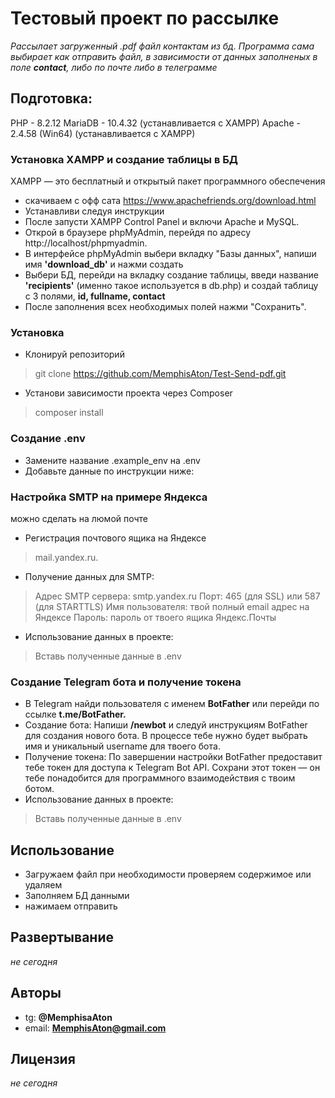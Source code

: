 # Тестовый проект по рассылке
*Рассылает загруженный .pdf файл контактам из бд.
Программа сама выбирает как отправить файл,
в зависимости от данных заполненых в поле **contact**,
либо по почте либо в телеграмме*

## Подготовка:
PHP - 8.2.12
MariaDB - 10.4.32 (устанавливается с XAMPP)
Apache - 2.4.58 (Win64) (устанавливается с XAMPP)

### Установка XAMPP и создание таблицы в БД
XAMPP — это бесплатный и открытый пакет программного обеспечения
* скачиваем с офф сата 
https://www.apachefriends.org/download.html
* Устанавливи следуя инструкции
* После запусти XAMPP Control Panel и включи Apache и MySQL.
* Открой в браузере phpMyAdmin, перейдя по адресу 
http://localhost/phpmyadmin.
* В интерфейсе phpMyAdmin выбери вкладку "Базы данных", напиши имя **'download_db'** и нажми создать
* Выбери БД, перейди на вкладку создание таблицы, введи название **'recipients'** 
(именно такое используется в db.php) и создай таблицу с 3 полями, 
**id, fullname, contact**
* После заполнения всех необходимых полей нажми "Сохранить".

### Установка
* Клонируй репозиторий
> git clone https://github.com/MemphisAton/Test-Send-pdf.git
* Установи зависимости проекта через Composer
> composer install

### Создание .env
* Замените название .example_env на .env
* Добавьте данные по инструкции ниже:

### Настройка SMTP на примере Яндекса
можно сделать на люмой почте

* Регистрация почтового ящика на Яндексе
> mail.yandex.ru.

* Получение данных для SMTP:
>Адрес SMTP сервера: smtp.yandex.ru
Порт: 465 (для SSL) или 587 (для STARTTLS) 
Имя пользователя: твой полный email адрес на Яндексе
Пароль: пароль от твоего ящика Яндекс.Почты

* Использование данных в проекте: 
>Вставь полученные данные в .env

### Создание Telegram бота и получение токена

* В Telegram найди пользователя с именем **BotFather** или 
перейди по ссылке **t.me/BotFather.**
* Создание бота: Напиши **/newbot** и следуй инструкциям BotFather 
для создания нового бота. В процессе тебе нужно будет выбрать имя и 
уникальный username для твоего бота.
* Получение токена: По завершении настройки BotFather предоставит 
тебе токен для доступа к Telegram Bot API. Сохрани этот токен — 
он тебе понадобится для программного взаимодействия с твоим ботом.
* Использование данных в проекте:
>Вставь полученные данные в .env

## Использование

* Загружаем файл
при необходимости проверяем содержимое или удаляем
* Заполняем БД данными 
* нажимаем отправить

## Развертывание
*не сегодня*

## Авторы
* tg: **@MemphisaAton**
* email: **MemphisAton@gmail.com**

## Лицензия
*не сегодня*